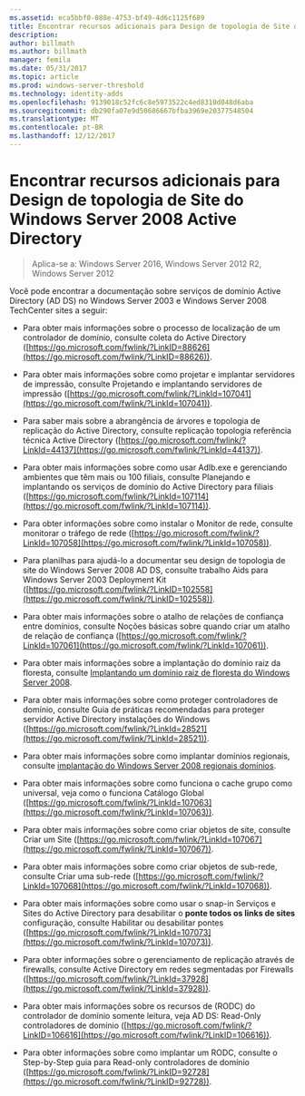 ```yaml
---
ms.assetid: eca5bbf0-088e-4753-bf49-4d6c1125f689
title: Encontrar recursos adicionais para Design de topologia de Site do Windows Server 2008 Active Directory
description: 
author: billmath
ms.author: billmath
manager: femila
ms.date: 05/31/2017
ms.topic: article
ms.prod: windows-server-threshold
ms.technology: identity-adds
ms.openlocfilehash: 9139018c52fc6c8e5973522c4ed8310d048d6aba
ms.sourcegitcommit: db290fa07e9d50686667bfba3969e20377548504
ms.translationtype: MT
ms.contentlocale: pt-BR
ms.lasthandoff: 12/12/2017
---
```

# <a name="finding-additional-resources-for-windows-server-2008-active-directory-site-topology-design"></a>Encontrar recursos adicionais para Design de topologia de Site do Windows Server 2008 Active Directory

>Aplica-se a: Windows Server 2016, Windows Server 2012 R2, Windows Server 2012

Você pode encontrar a documentação sobre serviços de domínio Active Directory (AD DS) no Windows Server 2003 e Windows Server 2008 TechCenter sites a seguir:  
  
-   Para obter mais informações sobre o processo de localização de um controlador de domínio, consulte coleta do Active Directory ([https://go.microsoft.com/fwlink/?LinkID=88626](https://go.microsoft.com/fwlink/?LinkID=88626)).  
  
-   Para obter mais informações sobre como projetar e implantar servidores de impressão, consulte Projetando e implantando servidores de impressão ([https://go.microsoft.com/fwlink/?LinkId=107041](https://go.microsoft.com/fwlink/?LinkId=107041)).  
  
-   Para saber mais sobre a abrangência de árvores e topologia de replicação do Active Directory, consulte replicação topologia referência técnica Active Directory ([https://go.microsoft.com/fwlink/?LinkId=44137](https://go.microsoft.com/fwlink/?LinkId=44137)).  
  
-   Para obter mais informações sobre como usar Adlb.exe e gerenciando ambientes que têm mais ou 100 filiais, consulte Planejando e implantando os serviços de domínio do Active Directory para filiais ([https://go.microsoft.com/fwlink/?LinkId=107114](https://go.microsoft.com/fwlink/?LinkId=107114)).  
  
-   Para obter informações sobre como instalar o Monitor de rede, consulte monitorar o tráfego de rede ([https://go.microsoft.com/fwlink/?LinkId=107058](https://go.microsoft.com/fwlink/?LinkId=107058)).  
  
-   Para planilhas para ajudá-lo a documentar seu design de topologia de site do Windows Server 2008 AD DS, consulte trabalho Aids para Windows Server 2003 Deployment Kit ([https://go.microsoft.com/fwlink/?LinkID=102558](https://go.microsoft.com/fwlink/?LinkID=102558)).  
  
-   Para obter mais informações sobre o atalho de relações de confiança entre domínios, consulte Noções básicas sobre quando criar um atalho de relação de confiança ([https://go.microsoft.com/fwlink/?LinkId=107061](https://go.microsoft.com/fwlink/?LinkId=107061)).  
  
-   Para obter mais informações sobre a implantação do domínio raiz da floresta, consulte [Implantando um domínio raiz de floresta do Windows Server 2008](https://technet.microsoft.com/library/cc731174.aspx).  
  
-   Para obter mais informações sobre como proteger controladores de domínio, consulte Guia de práticas recomendadas para proteger servidor Active Directory instalações do Windows ([https://go.microsoft.com/fwlink/?LinkId=28521](https://go.microsoft.com/fwlink/?LinkId=28521)).  
  
-   Para obter mais informações sobre como implantar domínios regionais, consulte [implantação do Windows Server 2008 regionais domínios](https://technet.microsoft.com/library/cc755118.aspx).  
  
-   Para obter mais informações sobre como funciona o cache grupo como universal, veja como o funciona Catálogo Global ([https://go.microsoft.com/fwlink/?LinkId=107063](https://go.microsoft.com/fwlink/?LinkId=107063)).  
  
-   Para obter mais informações sobre como criar objetos de site, consulte Criar um Site ([https://go.microsoft.com/fwlink/?LinkId=107067](https://go.microsoft.com/fwlink/?LinkId=107067)).  
  
-   Para obter mais informações sobre como criar objetos de sub-rede, consulte Criar uma sub-rede ([https://go.microsoft.com/fwlink/?LinkId=107068](https://go.microsoft.com/fwlink/?LinkId=107068)).  
  
-   Para obter mais informações sobre como usar o snap-in Serviços e Sites do Active Directory para desabilitar o **ponte todos os links de sites** configuração, consulte Habilitar ou desabilitar pontes ([https://go.microsoft.com/fwlink/?LinkId=107073](https://go.microsoft.com/fwlink/?LinkId=107073)).  
  
-   Para obter informações sobre o gerenciamento de replicação através de firewalls, consulte Active Directory em redes segmentadas por Firewalls ([https://go.microsoft.com/fwlink/?LinkId=37928](https://go.microsoft.com/fwlink/?LinkId=37928)).  
  
-   Para obter mais informações sobre os recursos de (RODC) do controlador de domínio somente leitura, veja AD DS: Read-Only controladores de domínio ([https://go.microsoft.com/fwlink/?LinkID=106616](https://go.microsoft.com/fwlink/?LinkID=106616)).  
  
-   Para obter informações sobre como implantar um RODC, consulte o Step-by-Step guia para Read-only controladores de domínio ([https://go.microsoft.com/fwlink/?LinkID=92728](https://go.microsoft.com/fwlink/?LinkID=92728)).  
  


